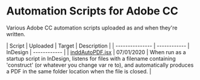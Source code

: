 # Automation Scripts for Adobe CC
Various Adobe CC automation scripts uploaded as and when they're written.

| Script          | Uploaded     | Target   | Description  |
| --------------- | ------------ | InDesign | ------------ |
| <a href="https://github.com/moelipp/Adobe-CC-Scripts/blob/master/inddAutoPDF.jsx">inddAutoPDF.jsx</a> | 07/01/2020 | When run as a startup script in InDesign, listens for files with a filename containing 'construct' (or whatever you change var re to), and automatically produces a PDF in the same folder location when the file is closed. |
